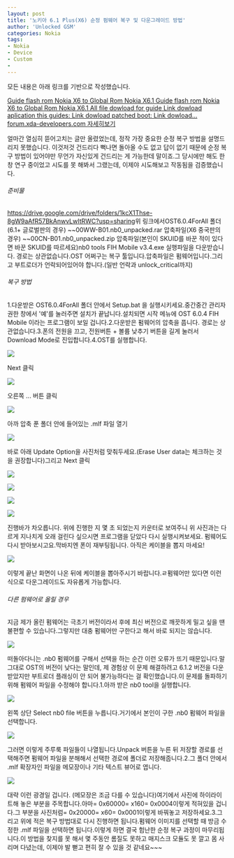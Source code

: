 ```yaml
---
layout: post
title: '노키아 6.1 Plus(X6) 순정 펌웨어 복구 및 다운그레이드 방법'
author: 'Unlocked GSM'
categories: Nokia
tags:
- Nokia
- Device
- Custom
- 
---
```



<script> location.href='https://cafe.naver.com/develoid/825905' ; </script>

<p>
 <p>모든 내용은 아래 링크를 기반으로 작성했습니다.</p>

</p>

<p>
 <a href="https://forum.xda-developers.com/nokia-6/help/guide-flash-rom-nokia-x6-to-global-rom-t3839761">   Guide flash rom Nokia X6 to Global Rom Nokia X6.1 Guide flash rom Nokia X6 to Global Rom Nokia X6.1 All file dowload for guide Link dowload aplication this guides: Link dowload patched boot: Link dowload… forum.xda-developers.com    자세히보기 </a>
</p>

<p>
 <p>얼마간 열심히 뜯어고치는 글만 올렸었는데, 정작 가장 중요한 순정 복구 방법을 설명드리지 못했습니다. 이것저것 건드리다 뻑나면 돌아올 수도 없고 답이 없기 때문에 순정 복구 방법이 있어야만 무언가 자신있게 건드리는 게 가능한데 말이죠.그 당시에만 해도 한창 연구 중이었고 시도를 못 해봐서 그랬는데, 이제야 시도해보고 작동됨을 검증했습니다.</p>

</p>

<p>
 <p>
  <p></p>

 </p>

</p>

<p>
 <h6 >준비물</h6>
</p>

<p>
 <p><a href="https://drive.google.com/drive/folders/1kcX1Thse-8gW9aAfR57BkAnwvLwItRWC?usp=sharing">https://drive.google.com/drive/folders/1kcX1Thse-8gW9aAfR57BkAnwvLwItRWC?usp=sharing</a>위 링크에서OST6.0.4ForAll 폴더(6.1+ 글로벌판의 경우) ~~00WW-B01.nb0_unpacked.rar 압축파일(X6 중국판의 경우) ~~00CN-B01.nb0_unpacked.zip 압축파일(본인이 SKUID를 바꾼 적이 있다면 바꾼 SKUID를 따르세요)nb0 tools FIH Mobile v3.4.exe 실행파일을 다운받습니다.&nbsp;경로는 상관없습니다.OST 어쩌구는 복구 툴입니다.압축파일은 펌웨어입니다.그리고 부트로더가 언락되어있어야 합니다.(일반 언락과 unlock_critical까지)</p>

</p>

<p>
 <p>
  <p></p>

 </p>

</p>

<p>
 <h6 >복구 방법</h6>
</p>

<p>
 <p>1.다운받은 OST6.0.4ForAll 폴더 안에서 Setup.bat 을 실행시키세요.중간중간 관리자 권한 창에서 '예'를 눌러주면 설치가 끝납니다.설치되면 시작 메뉴에 OST 6.0.4 FIH Mobile 이라는 프로그램이 보일 겁니다.2.다운받은 펌웨어의 압축을 풉니다. 경로는 상관없습니다.3.폰의 전원을 끄고, 전원버튼 + 볼륨 낮추기 버튼을 길게 눌러서 Download Mode로 진입합니다.4.OST를 실행합니다.</p>

</p>

<p>
 <p>
  <img src="https://dthumb-phinf.pstatic.net/?src=%22https%3A%2F%2Fblogfiles.pstatic.net%2FMjAxODEwMDJfODcg%2FMDAxNTM4NDgxMzUwNzA2.NB3DNcEvLbA-OnMUcbJB-P3l7YZj-WWMtPle6m4-Z_Yg.0vHOxDXGUmEXTn0KT7m2Pd6AiP-6VKBOtFaDV675gt0g.PNG.kevin110419%2F%25EC%25BA%25A1%25EC%25B2%2598.PNG%22&amp;type=cafe_wa740">
 </p>

</p>

<p>
 <p>Next 클릭</p>

</p>

<p>
 <p>
  <img src="https://dthumb-phinf.pstatic.net/?src=%22https%3A%2F%2Fblogfiles.pstatic.net%2FMjAxODEwMDJfMTkg%2FMDAxNTM4NDgxNTEwNDIz.cgsh5SRHf_HVJi0y7vGlcxHp6gxU7i3mtnLP5bRzcgkg.i0QzzxkTuPB00SOgssHc0Mpiemu6Vhrmglbp9LgKpiwg.PNG.kevin110419%2F%25EC%25BA%25A1%25EC%25B2%25980.PNG%22&amp;type=cafe_wa740">
 </p>

</p>

<p>
 <p>오른쪽 ... 버튼 클릭</p>

</p>

<p>
 <p>
  <img src="https://dthumb-phinf.pstatic.net/?src=%22https%3A%2F%2Fblogfiles.pstatic.net%2FMjAxODEwMDJfMjQ2%2FMDAxNTM4NDgxNTM0Mjc0.rXk1zGj7HF5dxkQXMQnJkQk6i-xk7wGmT-w7GoORwwUg.Pdfmsm4-aps6IUHchEFJD_zQ1Kka63-aCvAQqxT2j2og.PNG.kevin110419%2F%25EC%25BA%25A1%25EC%25B2%25982.PNG%22&amp;type=cafe_wa740">
 </p>

</p>

<p>
 <p>아까 압축 푼 폴더 안에 들어있는 .mlf 파일 열기</p>

</p>

<p>
 <p>
  <img src="https://dthumb-phinf.pstatic.net/?src=%22https%3A%2F%2Fblogfiles.pstatic.net%2FMjAxODEwMDJfMTMg%2FMDAxNTM4NDgxNDU3ODgy.jUjJv24E_4vkTFrZy-9USmB9QmXMukoE2Nfsq4KAPLog.dszd09UmxT9yZV0O3yrXewyKjUBzkabxguBsltHrUSwg.PNG.kevin110419%2F%25EC%25BA%25A1%25EC%25B2%25983.PNG%22&amp;type=cafe_wa740">
 </p>

</p>

<p>
 <p>바로 아래 Update Option을 사진처럼 맞춰두세요.(Erase User data는 체크하는 것을 권장합니다)그리고 Next 클릭</p>

</p>

<p>
 <p>
  <img src="https://dthumb-phinf.pstatic.net/?src=%22https%3A%2F%2Fblogfiles.pstatic.net%2FMjAxODEwMDJfMzQg%2FMDAxNTM4NDgxNjE1NDk3.mUq8AQHgIP8TwgAHMGaKat_q_rh-3hfIX0vonw5xz20g.uRaiM_iGhmll-S_uNB0S_I25MCQxNPVvylC5Gv8L7OQg.PNG.kevin110419%2F%25EC%25BA%25A1%25EC%25B2%25984.PNG%22&amp;type=cafe_wa740">
 </p>

</p>

<p>
 <p>
  <img src="https://dthumb-phinf.pstatic.net/?src=%22https%3A%2F%2Fblogfiles.pstatic.net%2FMjAxODEwMDJfMjM1%2FMDAxNTM4NDgxNjMxMDIy.n0RLb1_aEaBLr-s2dKQejI0yTNpcQ8-kamzYgClQxRMg.qK4ptH7A3JeV-MzC6dXcsaJbO5RjzCFFdybRvghADbQg.PNG.kevin110419%2F%25EC%25BA%25A1%25EC%25B2%25985.PNG%22&amp;type=cafe_wa740">
 </p>

</p>

<p>
 <p>
  <img src="https://dthumb-phinf.pstatic.net/?src=%22https%3A%2F%2Fblogfiles.pstatic.net%2FMjAxODEwMDJfMjA5%2FMDAxNTM4NDgxNjQxMjQ3.hLwRP1HkDF-69o8MqPt-Bj-hQHrwMht8VVXsL9gd-Oog.wK9BE6wK_vrbHTMdKNfpXzXnVKWj6X-Cd9sWodjTHJIg.PNG.kevin110419%2F%25EC%25BA%25A1%25EC%25B2%25986.PNG%22&amp;type=cafe_wa740">
 </p>

</p>

<p>
 <p>
  <img src="https://dthumb-phinf.pstatic.net/?src=%22https%3A%2F%2Fblogfiles.pstatic.net%2FMjAxODEwMDJfNDQg%2FMDAxNTM4NDgxNjQ3MjI0.LJuCbcQOlZ6AjuqDQ04lkQ9fjGNhGupaNFsi96qJ2psg.l9T3BCQdklzuS7q5FY0CYeVp9BA4wqQMKKNjz-i_-9Eg.PNG.kevin110419%2F%25EC%25BA%25A1%25EC%25B2%25987.PNG%22&amp;type=cafe_wa740">
 </p>

</p>

<p>
 <p>진행바가 차오릅니다. 위에 진행한 지 몇 초 되었는지 카운터로 보여주니 위 사진과는 다르게 지나치게 오래 걸린다 싶으시면 프로그램을 닫았다 다시 실행시켜보세요. 펌웨어도 다시 받아보시고요.막바지엔 폰이 재부팅됩니다. 아직은 케이블을 뽑지 마세요!</p>

</p>

<p>
 <p>
  <img src="https://dthumb-phinf.pstatic.net/?src=%22https%3A%2F%2Fblogfiles.pstatic.net%2FMjAxODEwMDJfMTUw%2FMDAxNTM4NDgxOTQ5MjU2.bp08JmZeBtCY2Q32VL9iva7N8aD-HQ7VKEQQfc0SxCsg.dv21JSYnhhxA9XN7AXpAiG0WroQxUPeoxhgXYsYEReMg.PNG.kevin110419%2F%25EC%25BA%25A1%25EC%25B2%25988.PNG%22&amp;type=cafe_wa740">
 </p>

</p>

<p>
 <p>이렇게 끝난 화면이 나온 뒤에 케이블을 뽑아주시기 바랍니다.ㄹ펌웨어만 있다면 이런 식으로 다운그레이드도 자유롭게 가능합니다.</p>

</p>

<p>
 <p>
  <p></p>

 </p>

</p>

<p>
 <h6 >다른 펌웨어로 올릴 경우</h6>
</p>

<p>
 <p>지금 제가 올린 펌웨어는 극초기 버전이라서 후에 최신 버전으로 깨끗하게 밀고 싶을 땐 불편할 수 있습니다.그렇지만 대충 펌웨어만 구한다고 해서 바로 되지는 않습니다.</p>

</p>

<p>
 <p>
  <img src="https://dthumb-phinf.pstatic.net/?src=%22https%3A%2F%2Fblogfiles.pstatic.net%2FMjAxODEwMDJfMTAx%2FMDAxNTM4NDgyMjAwMTg1._16qkZLF1HYkjjiv6XoQFul9pGKXVrQe4rtjOVQalKkg.ZpaEeHAkzeVWygKqemVviMp3QDAt9QuQwdUJUd0HZMkg.PNG.kevin110419%2F%25EC%25BA%25A1%25EC%25B2%259810.PNG%22&amp;type=cafe_wa740">
 </p>

</p>

<p>
 <p>떠돌아다니는 .nb0 펌웨어를 구해서 선택을 하는 순간 이런 오류가 뜨기 때문입니다.말 그대로 OST의 버전이 낮다는 말인데, 제 경험상 이 문제 해결하려고 6.1.2 버전을 다운받았지만 부트로더 플래싱이 안 되어 불가능하다는 걸 확인했습니다.이 문제를 돌파하기 위해 펌웨어 파일을 수정해야 합니다.1.아까 받은 nb0 tool을 실행합니다.</p>

</p>

<p>
 <p>
  <img src="https://dthumb-phinf.pstatic.net/?src=%22https%3A%2F%2Fblogfiles.pstatic.net%2FMjAxODEwMDJfNzcg%2FMDAxNTM4NDgyNDkwMjA3.FE0MB3MetNfLrXgW4ZG_PKWkaTFOg7WjBWXuYay0qvsg.QztxXKxD375vJiZEMQTzxNfQcH_Rl29YNuvbZlTQ774g.PNG.kevin110419%2F%25EC%25BA%25A1%25EC%25B2%259811.PNG%22&amp;type=cafe_wa740">
 </p>

</p>

<p>
 <p>왼쪽 상단 Select nb0 file 버튼을 누릅니다.거기에서 본인이 구한 .nb0 펌웨어 파일을 선택합니다.</p>

</p>

<p>
 <p>
  <img src="https://dthumb-phinf.pstatic.net/?src=%22https%3A%2F%2Fblogfiles.pstatic.net%2FMjAxODEwMDJfMTE5%2FMDAxNTM4NDgyNjAzOTAz.oMb0cIc5LeN8_voIS-eURD0sn8cV_AsCm0KsJzU8OZQg.Wfd5NuN7mYfB60QGVO3ipWAWgpb4oDwkIpU4sdTq5T4g.PNG.kevin110419%2F%25EC%25BA%25A1%25EC%25B2%259812.PNG%22&amp;type=cafe_wa740">
 </p>

</p>

<p>
 <p>그러면 이렇게 주루룩 파일들이 나열됩니다.Unpack 버튼을 누른 뒤 저장할 경로를 선택해주면 펌웨어 파일을 분해해서 선택한 경로에 폴더로 저장해줍니다.2.그 폴더 안에서 .mlf 확장자인 파일을 메모장이나 기타 텍스트 뷰어로 엽니다.</p>

</p>

<p>
 <p>
  <img src="https://dthumb-phinf.pstatic.net/?src=%22https%3A%2F%2Fblogfiles.pstatic.net%2FMjAxODEwMDJfMjcx%2FMDAxNTM4NDgyNzM3MDIy.pbGP7aYFfumB5MSfaxdF2NUjkKCyXviYYB4TyaOhxj8g.1iay-2ivH6VGpGjmePpfP8yymELMcTR7euVUbYNT0r8g.PNG.kevin110419%2F%25EC%25BA%25A1%25EC%25B2%25989.PNG%22&amp;type=cafe_wa740">
 </p>

</p>

<p>
 <p>대략 이런 광경일 겁니다. (메모장은 조금 다를 수 있습니다)여기에서 사진에 하이라이트해 놓은 부분을 주목합니다.아마= 0x60000= x160= 0x0004이렇게 적혀있을 겁니다.그 부분을 사진처럼= 0x20000= x60= 0x0001이렇게 바꿔놓고 저장하세요.3.그리고 위에 적은 복구 방법대로 다시 진행하면 됩니다.펌웨어 이미지를 선택할 때 방금 수정한 .mlf 파일을 선택하면 됩니다.이렇게 하면 결국 험난한 순정 복구 과정이 마무리됩니다.이 방법을 찾지를 못 해서 몇 주동안 롬질도 못하고 매지스크 모듈도 못 깔고 몸 사리며 다녔는데, 이제야 발 뻗고 편히 잘 수 있을 것 같네요~~~</p>

</p>


